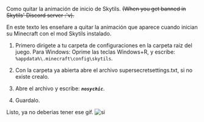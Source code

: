 Como quitar la animación de inicio de Skytils.
~~(When you get banned in Skytils' Discord server :'v).~~

En este texto les enseñare a quitar la animación que aparece cuando inician su Minecraft con el mod Skytils instalado.

1. Primero dirigete a tu carpeta de configuraciones en la carpeta raiz del juego.
Para Windows:
Oprime las teclas Windows+R, y escribe: `%appdata%\.minecraft\config\skytils`.

2. Con la carpeta ya abierta abre el archivo supersecretsettings.txt, si no existe crealo.

3. Abre el archivo y escribe: ***`nosychic`***.

4. Guardalo.

Listo, ya no deberias tener ese gif.
![si](https://i.imgur.com/u0LkNFP.png)
